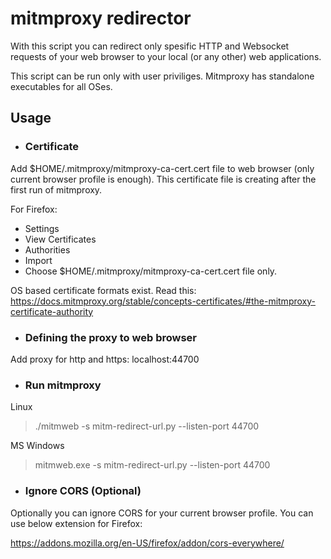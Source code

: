 # mitmproxy redirector
With this script you can redirect only spesific HTTP and Websocket requests of your web browser to your local (or any other) web applications.

This script can be run only with user priviliges. Mitmproxy has standalone executables for all OSes.

## Usage

- ### Certificate

Add $HOME/.mitmproxy/mitmproxy-ca-cert.cert file to web browser (only current browser profile is enough). This certificate file is creating after the first run of mitmproxy.

For Firefox:
- Settings
- View Certificates
- Authorities
- Import
- Choose $HOME/.mitmproxy/mitmproxy-ca-cert.cert file only.

OS based certificate formats exist. Read this: https://docs.mitmproxy.org/stable/concepts-certificates/#the-mitmproxy-certificate-authority

- ### Defining the proxy to web browser

Add proxy for http and https: localhost:44700

- ### Run mitmproxy

Linux

> ./mitmweb -s mitm-redirect-url.py --listen-port 44700

MS Windows

> mitmweb.exe -s mitm-redirect-url.py --listen-port 44700

- ### Ignore CORS (Optional)

Optionally you can ignore CORS for your current browser profile. You can use below extension for Firefox:

https://addons.mozilla.org/en-US/firefox/addon/cors-everywhere/
